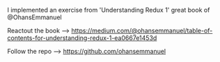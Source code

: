 I implemented an exercise from 'Understanding Redux 1' great book of @OhansEmmanuel 

Reactout the book --> https://medium.com/@ohansemmanuel/table-of-contents-for-understanding-redux-1-ea0667e1453d

Follow the repo --> https://github.com/ohansemmanuel 
